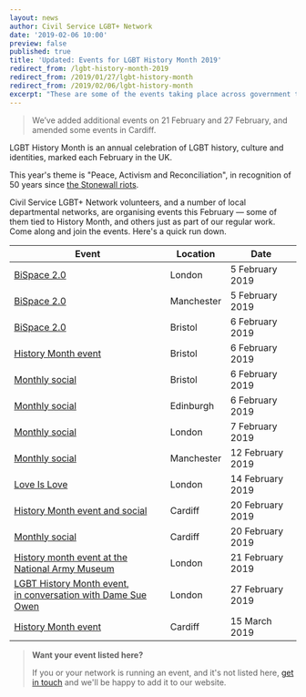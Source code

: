 ```yaml
---
layout: news
author: Civil Service LGBT+ Network
date: '2019-02-06 10:00'
preview: false
published: true
title: 'Updated: Events for LGBT History Month 2019'
redirect_from: /lgbt-history-month-2019
redirect_from: /2019/01/27/lgbt-history-month
redirect_from: /2019/02/06/lgbt-history-month
excerpt: "These are some of the events taking place across government this LGBT History Month."
---
```


> We’ve added additional events on 21 February and 27 February, and amended some events in Cardiff.

LGBT History Month is an annual celebration of LGBT history, culture and identities, marked each February in the UK.

This year's theme is "Peace, Activism and Reconciliation", in recognition of 50 years since [the Stonewall riots](https://en.wikipedia.org/wiki/Stonewall_riots).

Civil Service LGBT+ Network volunteers, and a number of local departmental networks, are organising events this February — some of them tied to History Month, and others just as part of our regular work. Come along and join the events. Here's a quick run down.

| Event                                                       | Location         | Date                   |
|-------------------------------------------------------------|------------------|------------------------|
| [BiSpace 2.0](/event/2019-02-05-bispace-london/)                  | London           | 5 February 2019        |
| [BiSpace 2.0](/event/2019-02-05-bispace-manchester/)              | Manchester       | 5 February 2019        |
| [BiSpace 2.0](/event/2019-02-06-bispace-bristol/)                 | Bristol          | 6 February 2019        |
| [History Month event](/event/2019-02-06-lgbt-history-month-bristol) | Bristol | 6 February 2019 | 
| [Monthly social](/event/2019-02-06-bristol-social/)         | Bristol          | 6 February 2019        |
| [Monthly social](/event/2019-02-06-edinburgh-social/)       | Edinburgh        | 6 February 2019        |
| [Monthly social](/event/2019-02-07-london-social/)          | London           | 7 February 2019        |
| [Monthly social](/event/2019-02-12-manchester-social/)      | Manchester           | 12 February 2019    |    
| [Love Is Love](/event/2019-02-14-love-is-love-sue-owen-chris-smith/) | London         | 14 February 2019       |
| [History Month event and social](/event/2019-02-20-lgbt-history-month-cardiff) | Cardiff | 20 February 2019 |
| [Monthly social](/event/2019-02-20-cardiff-social/)         | Cardiff           | 20 February 2019        |
| [History month event at the National Army Museum](/event/2019-02-21-mod-shout-history-month/)         | London           | 21 February 2019        |
| [LGBT History Month event,<br>in conversation with Dame Sue Owen](/event/2019-02-27-lgbt-history-month-sue-owen/) | London         | 27 February 2019       |
| [History Month event](/event/2019-03-15-lgbt-history-month-cardiff) | Cardiff | 15 March 2019 |

> **Want your event listed here?**
>
> If you or your network is running an event, and it's not listed here, [get in touch](/about/contact-us/) and we'll be happy to add it to our website.
